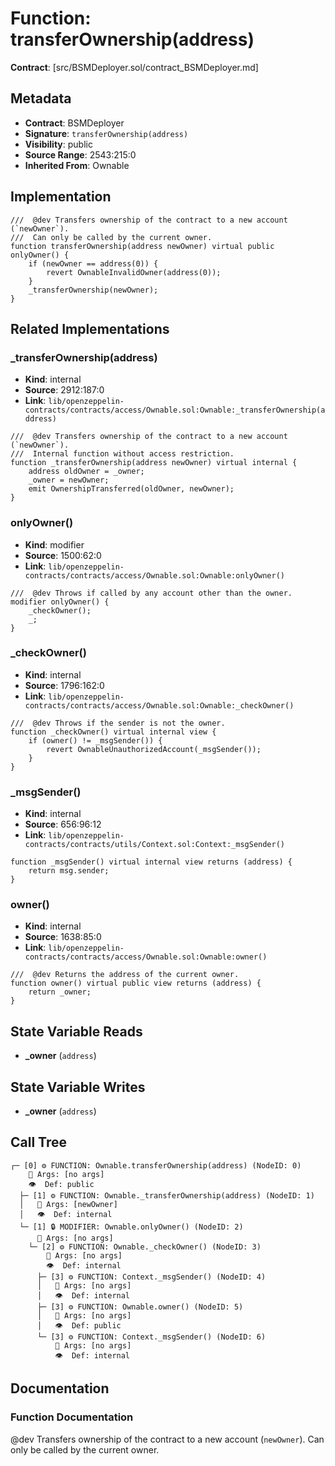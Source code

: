 # Function: transferOwnership(address)

**Contract**: [src/BSMDeployer.sol/contract_BSMDeployer.md]

## Metadata

- **Contract**: BSMDeployer
- **Signature**: `transferOwnership(address)`
- **Visibility**: public
- **Source Range**: 2543:215:0
- **Inherited From**: Ownable

## Implementation

```solidity
///  @dev Transfers ownership of the contract to a new account (`newOwner`).
///  Can only be called by the current owner.
function transferOwnership(address newOwner) virtual public onlyOwner() {
    if (newOwner == address(0)) {
        revert OwnableInvalidOwner(address(0));
    }
    _transferOwnership(newOwner);
}
```

## Related Implementations

### _transferOwnership(address)

- **Kind**: internal
- **Source**: 2912:187:0
- **Link**: `lib/openzeppelin-contracts/contracts/access/Ownable.sol:Ownable:_transferOwnership(address)`

```solidity
///  @dev Transfers ownership of the contract to a new account (`newOwner`).
///  Internal function without access restriction.
function _transferOwnership(address newOwner) virtual internal {
    address oldOwner = _owner;
    _owner = newOwner;
    emit OwnershipTransferred(oldOwner, newOwner);
}
```

### onlyOwner()

- **Kind**: modifier
- **Source**: 1500:62:0
- **Link**: `lib/openzeppelin-contracts/contracts/access/Ownable.sol:Ownable:onlyOwner()`

```solidity
///  @dev Throws if called by any account other than the owner.
modifier onlyOwner() {
    _checkOwner();
    _;
}
```

### _checkOwner()

- **Kind**: internal
- **Source**: 1796:162:0
- **Link**: `lib/openzeppelin-contracts/contracts/access/Ownable.sol:Ownable:_checkOwner()`

```solidity
///  @dev Throws if the sender is not the owner.
function _checkOwner() virtual internal view {
    if (owner() != _msgSender()) {
        revert OwnableUnauthorizedAccount(_msgSender());
    }
}
```

### _msgSender()

- **Kind**: internal
- **Source**: 656:96:12
- **Link**: `lib/openzeppelin-contracts/contracts/utils/Context.sol:Context:_msgSender()`

```solidity
function _msgSender() virtual internal view returns (address) {
    return msg.sender;
}
```

### owner()

- **Kind**: internal
- **Source**: 1638:85:0
- **Link**: `lib/openzeppelin-contracts/contracts/access/Ownable.sol:Ownable:owner()`

```solidity
///  @dev Returns the address of the current owner.
function owner() virtual public view returns (address) {
    return _owner;
}
```

## State Variable Reads

- **_owner** (`address`)

## State Variable Writes

- **_owner** (`address`)

## Call Tree

```
┌─ [0] ⚙️ FUNCTION: Ownable.transferOwnership(address) (NodeID: 0)
    💬 Args: [no args]
    👁️  Def: public
  ├─ [1] ⚙️ FUNCTION: Ownable._transferOwnership(address) (NodeID: 1)
  │   💬 Args: [newOwner]
  │   👁️  Def: internal
  └─ [1] 🔒 MODIFIER: Ownable.onlyOwner() (NodeID: 2)
      💬 Args: [no args]
    └─ [2] ⚙️ FUNCTION: Ownable._checkOwner() (NodeID: 3)
        💬 Args: [no args]
        👁️  Def: internal
      ├─ [3] ⚙️ FUNCTION: Context._msgSender() (NodeID: 4)
      │   💬 Args: [no args]
      │   👁️  Def: internal
      ├─ [3] ⚙️ FUNCTION: Ownable.owner() (NodeID: 5)
      │   💬 Args: [no args]
      │   👁️  Def: public
      └─ [3] ⚙️ FUNCTION: Context._msgSender() (NodeID: 6)
          💬 Args: [no args]
          👁️  Def: internal
```

## Documentation

### Function Documentation

 @dev Transfers ownership of the contract to a new account (`newOwner`).
 Can only be called by the current owner.
